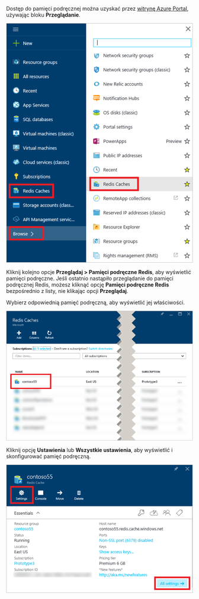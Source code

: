 Dostęp do pamięci podręcznej można uzyskać przez [witrynę Azure Portal](https://portal.azure.com), używając bloku **Przeglądanie**.

![Blok przeglądania usługi Azure Redis Cache](media/redis-cache-browse/redis-cache-browse.png)

Kliknij kolejno opcje **Przeglądaj > Pamięci podręczne Redis**, aby wyświetlić pamięci podręczne. Jeśli ostatnio nastąpiło przeglądanie do pamięci podręcznej Redis, możesz kliknąć opcję **Pamięci podręczne Redis** bezpośrednio z listy, nie klikając opcji **Przeglądaj**.

Wybierz odpowiednią pamięć podręczną, aby wyświetlić jej właściwości.

![Lista pamięci podręcznej przeglądania usługi Azure Redis Cache](media/redis-cache-browse/redis-caches.png)

Kliknij opcję **Ustawienia** lub **Wszystkie ustawienia**, aby wyświetlić i skonfigurować pamięć podręczną.

![Wszystkie ustawienia pamięci podręcznej Redis](media/redis-cache-browse/redis-cache-blade.png)


<!--HONumber=sep16_HO1-->



